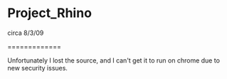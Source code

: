 Project_Rhino
=============

circa 8/3/09

=============

Unfortunately I lost the source, and I can't get it to run on chrome due to new security issues.
